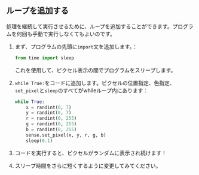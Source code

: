 ## ループを追加する

処理を継続して実行させるために、ループを追加することができます。プログラムを何回も手動で実行しなくてもよいのです。

1. まず、プログラムの先頭に`import`文を追加します。：
    
    ```python
    from time import sleep
    ```

    これを使用して、ピクセル表示の間でプログラムをスリープします。

2. `while True:`をコードに追加します。ピクセルの位置指定、色指定、`set_pixel`と`sleep`のすべてがwhileループ内にあります：
    
    ```python
    while True:
        x = randint(0, 7)
        y = randint(0, 7)
        r = randint(0, 255)
        g = randint(0, 255)
        b = randint(0, 255)
        sense.set_pixel(x, y, r, g, b)
        sleep(0.1)
    ```

3. コードを実行すると、ピクセルがランダムに表示され続けます！

4. スリープ時間をさらに短くするように変更してみてください。
